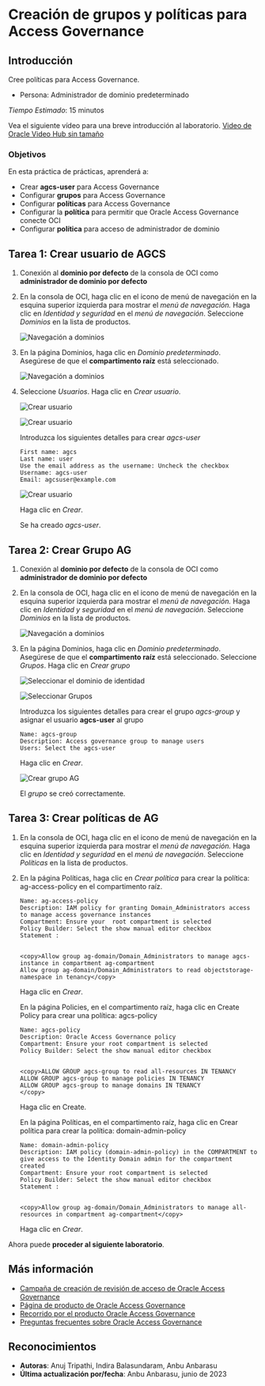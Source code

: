 # Creación de grupos y políticas para Access Governance

## Introducción

Cree políticas para Access Governance.

*   Persona: Administrador de dominio predeterminado

_Tiempo Estimado_: 15 minutos

Vea el siguiente vídeo para una breve introducción al laboratorio. [Video de Oracle Video Hub sin tamaño](videohub:1_x0vzlnhh)

### Objetivos

En esta práctica de prácticas, aprenderá a:

*   Crear **agcs-user** para Access Governance
*   Configurar **grupos** para Access Governance
*   Configurar **políticas** para Access Governance
*   Configurar la **política** para permitir que Oracle Access Governance conecte OCI
*   Configurar **política** para acceso de administrador de dominio

## Tarea 1: Crear usuario de AGCS

1.  Conexión al **dominio por defecto** de la consola de OCI como **administrador de dominio por defecto**
    
2.  En la consola de OCI, haga clic en el icono de menú de navegación en la esquina superior izquierda para mostrar el _menú de navegación._ Haga clic en _Identidad y seguridad_ en el _menú de navegación_. Seleccione _Dominios_ en la lista de productos.
    
    ![Navegación a dominios](images/navigate-domains.png)
    
3.  En la página Dominios, haga clic en _Dominio predeterminado_. Asegúrese de que el **compartimento raíz** está seleccionado.
    
    ![Navegación a dominios](images/default-domain.png)
    
4.  Seleccione _Usuarios_. Haga clic en _Crear usuario_.
    
    ![Crear usuario](images/select-users.png)
    
    ![Crear usuario](images/create-user.png)
    
    Introduzca los siguientes detalles para crear _agcs-user_
    
        First name: agcs
        Last name: user
        Use the email address as the username: Uncheck the checkbox 
        Username: agcs-user
        Email: agcsuser@example.com
        
    
    ![Crear usuario](images/createuser-tab.png)
    
    Haga clic en _Crear_.
    
    Se ha creado _agcs-user_.
    

## Tarea 2: Crear Grupo AG

1.  Conexión al **dominio por defecto** de la consola de OCI como **administrador de dominio por defecto**
    
2.  En la consola de OCI, haga clic en el icono de menú de navegación en la esquina superior izquierda para mostrar el _menú de navegación._ Haga clic en _Identidad y seguridad_ en el _menú de navegación_. Seleccione _Dominios_ en la lista de productos.
    
    ![Navegación a dominios](images/navigate-select-domain.png)
    
3.  En la página Dominios, haga clic en _Dominio predeterminado_. Asegúrese de que el **compartimento raíz** está seleccionado. Seleccione _Grupos_. Haga clic en _Crear grupo_
    
    ![Seleccionar el dominio de identidad](images/default-domain.png)
    
    ![Seleccionar Grupos](images/select-group.png)
    
    Introduzca los siguientes detalles para crear el grupo _agcs-group_ y asignar el usuario **agcs-user** al grupo
    
        Name: agcs-group
        Description: Access governance group to manage users 
        Users: Select the agcs-user 
        
    
    Haga clic en _Crear_.
    
    ![Crear grupo AG](images/creategroup-tab.png)
    
    El _grupo_ se creó correctamente.
    

## Tarea 3: Crear políticas de AG

1.  En la consola de OCI, haga clic en el icono de menú de navegación en la esquina superior izquierda para mostrar el _menú de navegación._ Haga clic en _Identidad y seguridad_ en el _menú de navegación_. Seleccione _Políticas_ en la lista de productos.
    
2.  En la página Políticas, haga clic en _Crear política_ para crear la política: ag-access-policy en el compartimento raíz.
    
        Name: ag-access-policy
        Description: IAM policy for granting Domain_Administrators access to manage access governance instances
        Compartment: Ensure your  root compartment is selected
        Policy Builder: Select the show manual editor checkbox
        Statement :
        
    
        <copy>Allow group ag-domain/Domain_Administrators to manage agcs-instance in compartment ag-compartment
        Allow group ag-domain/Domain_Administrators to read objectstorage-namespace in tenancy</copy>
        
    
    Haga clic en _Crear_.
    
    En la página Policies, en el compartimento raíz, haga clic en Create Policy para crear una política: agcs-policy
    
        Name: agcs-policy
        Description: Oracle Access Governance policy 
        Compartment: Ensure your root compartment is selected
        Policy Builder: Select the show manual editor checkbox
        
    
        <copy>ALLOW GROUP agcs-group to read all-resources IN TENANCY
        ALLOW GROUP agcs-group to manage policies IN TENANCY
        ALLOW GROUP agcs-group to manage domains IN TENANCY
        </copy>
        
    
    Haga clic en Create.
    
    En la página Políticas, en el compartimento raíz, haga clic en Crear política para crear la política: domain-admin-policy
    
        Name: domain-admin-policy
        Description: IAM policy (domain-admin-policy) in the COMPARTMENT to give access to the Identity Domain admin for the compartment created
        Compartment: Ensure your root compartment is selected
        Policy Builder: Select the show manual editor checkbox
        Statement :
        
    
        <copy>Allow group ag-domain/Domain_Administrators to manage all-resources in compartment ag-compartment</copy>
        
    
    Haga clic en _Crear_.
    

Ahora puede **proceder al siguiente laboratorio**.

## Más información

*   [Campaña de creación de revisión de acceso de Oracle Access Governance](https://docs.oracle.com/en/cloud/paas/access-governance/pdapg/index.html)
*   [Página de producto de Oracle Access Governance](https://www.oracle.com/security/cloud-security/access-governance/)
*   [Recorrido por el producto Oracle Access Governance](https://www.oracle.com/webfolder/s/quicktours/paas/pt-sec-access-governance/index.html)
*   [Preguntas frecuentes sobre Oracle Access Governance](https://www.oracle.com/security/cloud-security/access-governance/faq/)

## Reconocimientos

*   **Autoras**: Anuj Tripathi, Indira Balasundaram, Anbu Anbarasu
*   **Última actualización por/fecha**: Anbu Anbarasu, junio de 2023
